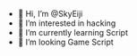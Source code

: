 - 👋 Hi, I’m @SkyEiji
- 👀 I’m interested in hacking
- 🌱 I’m currently learning Script
- 💞️ I’m looking Game Script

<!---
SkyEiji/SkyEiji is a ✨ special ✨ repository because its `README.md` (this file) appears on your GitHub profile.
You can click the Preview link to take a look at your changes.
--->
